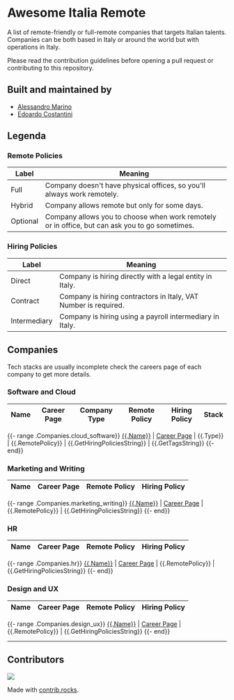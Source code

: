 [//]: # (DO NOT EDIT THIS FILE MANUALLY, USE THE GENERATOR AND DATA FOLDER)
# Awesome Italia Remote

A list of remote-friendly or full-remote companies that targets Italian talents.  
Companies can be both based in Italy or around the world but with operations in Italy.

Please read the contribution guidelines before opening a pull request or contributing to this repository.

## Built and maintained by
* [Alessandro Marino](https://github.com/alessandromr)
* [Edoardo Costantini](https://github.com/edoardocostantinidev)

## Legenda

### Remote Policies

Label | Meaning
--- | ---
Full | Company doesn't have physical offices, so you'll always work remotely.
Hybrid | Company allows remote but only for some days.
Optional | Company allows you to choose when work remotely or in office, but can ask you to go sometimes.

### Hiring Policies

Label | Meaning
--- | ---
Direct | Company is hiring directly with a legal entity in Italy.
Contract | Company is hiring contractors in Italy, VAT Number is required.
Intermediary | Company is hiring using a payroll intermediary in Italy.

## Companies

Tech stacks are usually incomplete check the careers page of each company to get more details.

### Software and Cloud

Name | Career Page | Company Type | Remote Policy | Hiring Policy | Stack
------------ | -- | ------- | ------- |---------------| -------

{{- range .Companies.cloud_software}}
[{{.Name}}]({{.URL}}) | [Career Page]({{.CareerPageURL}}) | {{.Type}} | {{.RemotePolicy}} | {{.GetHiringPoliciesString}} | {{.GetTagsString}}
{{- end}}

### Marketing and Writing

Name | Career Page | Remote Policy| Hiring Policy
------------ | -- | ------- | -------
{{- range .Companies.marketing_writing}}
[{{.Name}}]({{.URL}}) | [Career Page]({{.CareerPageURL}}) | {{.RemotePolicy}} | {{.GetHiringPoliciesString}}
{{- end}}

### HR

Name | Career Page | Remote Policy| Hiring Policy
------------ | -- | ------- | -------
{{- range .Companies.hr}}
[{{.Name}}]({{.URL}}) | [Career Page]({{.CareerPageURL}}) | {{.RemotePolicy}} | {{.GetHiringPoliciesString}}
{{- end}}

### Design and UX

Name | Career Page | Remote Policy| Hiring Policy
------------ | -- | ------- | -------
{{- range .Companies.design_ux}}
[{{.Name}}]({{.URL}}) | [Career Page]({{.CareerPageURL}}) | {{.RemotePolicy}} | {{.GetHiringPoliciesString}}
{{- end}}

---------

## Contributors

<a href="https://github.com/italiaremote/awesome-italia-remote/graphs/contributors">
  <img src="https://contrib.rocks/image?repo=italiaremote/awesome-italia-remote" />
</a>

Made with [contrib.rocks](https://contrib.rocks).
